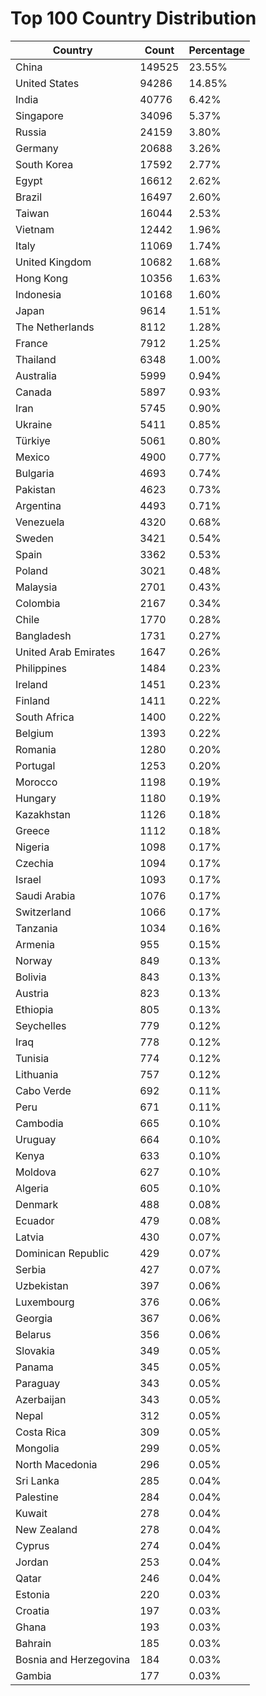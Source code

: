 # Top 100 Country Distribution
| Country | Count | Percentage |
|----|----|----|
| China | 149525 | 23.55% |
| United States | 94286 | 14.85% |
| India | 40776 | 6.42% |
| Singapore | 34096 | 5.37% |
| Russia | 24159 | 3.80% |
| Germany | 20688 | 3.26% |
| South Korea | 17592 | 2.77% |
| Egypt | 16612 | 2.62% |
| Brazil | 16497 | 2.60% |
| Taiwan | 16044 | 2.53% |
| Vietnam | 12442 | 1.96% |
| Italy | 11069 | 1.74% |
| United Kingdom | 10682 | 1.68% |
| Hong Kong | 10356 | 1.63% |
| Indonesia | 10168 | 1.60% |
| Japan | 9614 | 1.51% |
| The Netherlands | 8112 | 1.28% |
| France | 7912 | 1.25% |
| Thailand | 6348 | 1.00% |
| Australia | 5999 | 0.94% |
| Canada | 5897 | 0.93% |
| Iran | 5745 | 0.90% |
| Ukraine | 5411 | 0.85% |
| Türkiye | 5061 | 0.80% |
| Mexico | 4900 | 0.77% |
| Bulgaria | 4693 | 0.74% |
| Pakistan | 4623 | 0.73% |
| Argentina | 4493 | 0.71% |
| Venezuela | 4320 | 0.68% |
| Sweden | 3421 | 0.54% |
| Spain | 3362 | 0.53% |
| Poland | 3021 | 0.48% |
| Malaysia | 2701 | 0.43% |
| Colombia | 2167 | 0.34% |
| Chile | 1770 | 0.28% |
| Bangladesh | 1731 | 0.27% |
| United Arab Emirates | 1647 | 0.26% |
| Philippines | 1484 | 0.23% |
| Ireland | 1451 | 0.23% |
| Finland | 1411 | 0.22% |
| South Africa | 1400 | 0.22% |
| Belgium | 1393 | 0.22% |
| Romania | 1280 | 0.20% |
| Portugal | 1253 | 0.20% |
| Morocco | 1198 | 0.19% |
| Hungary | 1180 | 0.19% |
| Kazakhstan | 1126 | 0.18% |
| Greece | 1112 | 0.18% |
| Nigeria | 1098 | 0.17% |
| Czechia | 1094 | 0.17% |
| Israel | 1093 | 0.17% |
| Saudi Arabia | 1076 | 0.17% |
| Switzerland | 1066 | 0.17% |
| Tanzania | 1034 | 0.16% |
| Armenia | 955 | 0.15% |
| Norway | 849 | 0.13% |
| Bolivia | 843 | 0.13% |
| Austria | 823 | 0.13% |
| Ethiopia | 805 | 0.13% |
| Seychelles | 779 | 0.12% |
| Iraq | 778 | 0.12% |
| Tunisia | 774 | 0.12% |
| Lithuania | 757 | 0.12% |
| Cabo Verde | 692 | 0.11% |
| Peru | 671 | 0.11% |
| Cambodia | 665 | 0.10% |
| Uruguay | 664 | 0.10% |
| Kenya | 633 | 0.10% |
| Moldova | 627 | 0.10% |
| Algeria | 605 | 0.10% |
| Denmark | 488 | 0.08% |
| Ecuador | 479 | 0.08% |
| Latvia | 430 | 0.07% |
| Dominican Republic | 429 | 0.07% |
| Serbia | 427 | 0.07% |
| Uzbekistan | 397 | 0.06% |
| Luxembourg | 376 | 0.06% |
| Georgia | 367 | 0.06% |
| Belarus | 356 | 0.06% |
| Slovakia | 349 | 0.05% |
| Panama | 345 | 0.05% |
| Paraguay | 343 | 0.05% |
| Azerbaijan | 343 | 0.05% |
| Nepal | 312 | 0.05% |
| Costa Rica | 309 | 0.05% |
| Mongolia | 299 | 0.05% |
| North Macedonia | 296 | 0.05% |
| Sri Lanka | 285 | 0.04% |
| Palestine | 284 | 0.04% |
| Kuwait | 278 | 0.04% |
| New Zealand | 278 | 0.04% |
| Cyprus | 274 | 0.04% |
| Jordan | 253 | 0.04% |
| Qatar | 246 | 0.04% |
| Estonia | 220 | 0.03% |
| Croatia | 197 | 0.03% |
| Ghana | 193 | 0.03% |
| Bahrain | 185 | 0.03% |
| Bosnia and Herzegovina | 184 | 0.03% |
| Gambia | 177 | 0.03% |
